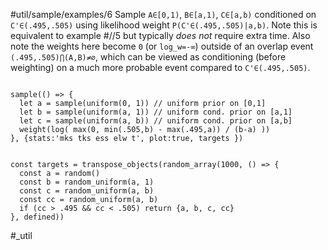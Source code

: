 #util/sample/examples/6 Sample `A∈[0,1)`, `B∈[a,1)`, `C∈[a,b)` conditioned on `C'∈(.495,.505)` using likelihood weight `P(C'∈(.495,.505)|a,b)`. Note this is equivalent to example #//5 but typically _does not_ require extra time. Also note the weights here become `0` (or `log_w=-∞`) outside of an overlap event `(.495,.505)⋂(A,B)≠∅`, which can be viewed as conditioning (before weighting) on a much more probable event compared to `C'∈(.495,.505)`.
```js:js_input

sample(() => {
  let a = sample(uniform(0, 1)) // uniform prior on [0,1]
  let b = sample(uniform(a, 1)) // uniform cond. prior on [a,1]
  let c = sample(uniform(a, b)) // uniform cond. prior on [a,b]
  weight(log( max(0, min(.505,b) - max(.495,a)) / (b-a) ))
}, {stats:'mks tks ess elw t', plot:true, targets })

```
```js:js_removed

const targets = transpose_objects(random_array(1000, () => {
  const a = random()
  const b = random_uniform(a, 1)
  const c = random_uniform(a, b)
  const cc = random_uniform(a, b)
  if (cc > .495 && cc < .505) return {a, b, c, cc}
}, defined))

```
#_util